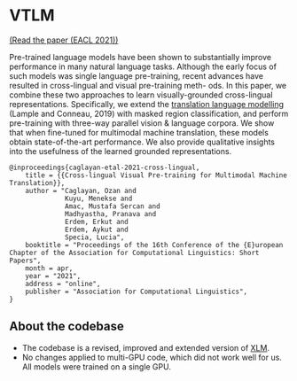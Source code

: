 # VTLM

[(Read the paper (EACL 2021))](https://arxiv.org/pdf/2101.10044.pdf)

Pre-trained language models have been shown to substantially improve performance in many natural language tasks. Although the early focus of such models was single language pre-training, recent advances have resulted in cross-lingual and visual pre-training meth- ods. In this paper, we combine these two approaches to learn visually-grounded cross-lingual representations. Specifically, we extend the [translation language modelling](https://github.com/facebookresearch/XLM) (Lample and Conneau, 2019) with masked region classification, and perform pre-training with three-way parallel vision & language corpora. We show that when fine-tuned for multimodal machine translation, these models obtain state-of-the-art performance. We also provide qualitative insights into the usefulness of the learned grounded representations.

```
@inproceedings{caglayan-etal-2021-cross-lingual,
    title = {{Cross-lingual Visual Pre-training for Multimodal Machine Translation}},
    author = "Caglayan, Ozan and
              Kuyu, Menekse and
              Amac, Mustafa Sercan and
              Madhyastha, Pranava and
              Erdem, Erkut and
              Erdem, Aykut and
              Specia, Lucia",
    booktitle = "Proceedings of the 16th Conference of the {E}uropean Chapter of the Association for Computational Linguistics: Short Papers",
    month = apr,
    year = "2021",
    address = "online",
    publisher = "Association for Computational Linguistics",
}
```

## About the codebase
- The codebase is a revised, improved and extended version of [XLM](https://github.com/facebookresearch/XLM).
- No changes applied to multi-GPU code, which did not work well for us. All models were trained on a single GPU.


